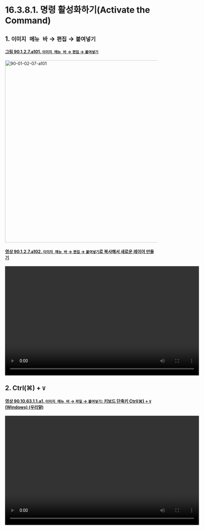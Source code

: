 # 16.3.8.1. 명령 활성화하기(Activate the Command)

<a id="16-03-08-01-s1"></a>

## 1. `이미지 메뉴 바` → `편집` → `붙여넣기`

<a id="90-01-02-07-a101"></a>

#### [그림 90.1.2.7.a101. `이미지 메뉴 바` → `편집` → `붙여넣기`](./90-01-02-07-paste.md#90-01-02-07-a101)
<img width="980" height="601" alt="90-01-02-07-a101" src="https://github.com/user-attachments/assets/a0b28e0a-bfd3-4885-9d23-52b5f8777337" />

<a id="90-01-02-07-a102"></a>

#### [영상 90.1.2.7.a102. `이미지 메뉴 바` → `편집` → `붙여넣기`로 복사해서 새로운 레이어 만들기](./90-01-02-07-paste.md#90-01-02-07-a102)
<video controls="controls" width="640" height="360"  src="https://github.com/wonder13662/gimp/assets/15767104/f8692879-8260-4957-a3c9-22373c6817ad"></video>

<a id="16-03-08-01-s2"></a>

## 2. Ctrl(⌘) + `V`

<a id="90-10-63-01-01-a1"></a>

#### [영상 90.10.63.1.1.a1. `이미지 메뉴 바` → `파일` → `붙여넣기`: 키보드 단축키 Ctrl(⌘) + `V` (Windows) (우리말)](./90-10-63-01-01-ctrl_v.md#90-10-63-01-01-a1)
<video controls="controls" width="640" height="360" src="https://github.com/user-attachments/assets/866b02ac-6bc5-4b12-bf0f-440c35f158ac"></video>